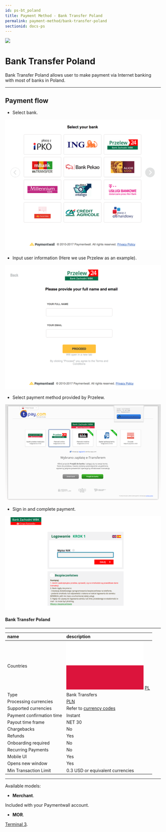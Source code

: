 ```yaml
---
id: ps-bt_poland
title: Payment Method - Bank Transfer Poland
permalink: payment-method/bank-transfer-poland
sectionid: docs-ps
---
```


<div class="docs-ps-header">
    <div class="docs-ps-logo">
        <img src="https://api.paymentwall.com/images/ps_logos/pm_btpoland.png">
    </div>
    <h1>Bank Transfer Poland</h1>
</div>

<div class="docs-ps-body" markdown="1">

<div class="docs-ps-instructions" markdown="1">

Bank Transfer Poland allows user to make payment via Internet banking with most of banks in Poland.

*** 

## Payment flow

* Select bank.

<div class="docs-img docs-medium-img">
    <img src="/textures/pic/payment-system/bank-transfer/bt-poland/bt_poland_select.png">
</div>

* Input user information (Here we use Przelew as an example).

<div class="docs-img docs-medium-img">
    <img src="/textures/pic/payment-system/bank-transfer/bt-poland/bt_poland_input.png">
</div>

* Select payment method provided by Przelew.

<div class="docs-img">
    <img src="/textures/pic/payment-system/bank-transfer/bt-poland/bt_poland_redirect.png">
</div>

* Sign in and complete payment.

<div class="docs-img">
    <img src="/textures/pic/payment-system/bank-transfer/bt-poland/bt_poland_checkout.png">
</div>

</div>

<div class="docs-ps-attributes" markdown="1">
<div class="docs-ps-attributes-body" markdown="1">

#### Bank Transfer Poland

***

|name|description|
|:--|:--|
|Countries| <img class="flags" src="/textures/pic/flags/europe/poland.png"> [PL](https://en.wikipedia.org/wiki/Poland)|
|Type|Bank Transfers|
|Processing currencies|[PLN](https://en.wikipedia.org/wiki/Euro)|
|Supported currencies| Refer to [currency codes](/reference/currencies)|
|Payment confirmation time|Instant|
|Payout time frame| NET 30|
|Chargebacks|No|
|Refunds|Yes|
|Onboarding required| No|
|Recurring Payments|No|
|Mobile UI|Yes|
|Opens new window|Yes|
|Min Transaction Limit|0.3 USD or equivalent currencies|

***

Available models:

* **Merchant**. 

Included with your Paymentwall account.

* **MOR**. 

[Terminal 3](https://www.terminal3.com/).

</div>
</div>

</div>